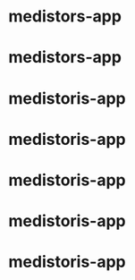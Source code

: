 # medistors-app
# medistors-app
# medistoris-app
# medistoris-app
# medistoris-app
# medistoris-app
# medistoris-app
